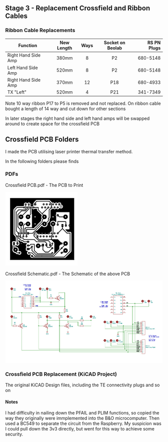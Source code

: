 ## Stage 3 - Replacement Crossfield and Ribbon Cables

### Ribbon Cable Replacements

| Function            | New Length    | Ways | Socket on Beolab   | RS PN Plugs   |
| ------------------- |:-------------:| :---:| :----------------: | ------------: |
| Right Hand Side Amp | 380mm         | 8    | P2                 | 680-5148      |
| Left Hand Side Amp  | 520mm         | 8    | P2                 | 680-5148      |
| Right Hand Side Amp | 370mm         | 12   | P18                | 680-4933      |
| TX "Left"           | 520mm         | 4    | P21                | 341-7349      |

Note 10 way ribbon P17 to P5 is removed and not replaced. On ribbon cable bought a length of 14 way and cut down for other sections

In later stages the right hand side and left hand amps will be swapped around to create space for the crossfield PCB

## Crossfield PCB Folders

I made the PCB utilising laser printer thermal transfer method. 

In the following folders please finds

### PDFs

Crossfield PCB.pdf - The PCB to Print

![Alt text](./Images/pcb.jpg?raw=true "PCB")

Crossfield Schematic.pdf - The Schematic of the above PCB

![Alt text](./Images/Schematic.jpg?raw=true "PCB")

### Crossfield PCB Replacement (KiCAD Project)
The original KiCAD Design files, including the TE connectivity plugs and so on

#### Notes 
I had difficulty in nailing down the PFAIL and PLIM functions, so copied the way they originally were immplemented into the B&O microcomputer. Then used a BC549 to separate the circuit from the Raspberry. My suspicion was I could pull down the 3v3 directly, but went for this way to achieve some security.
 


